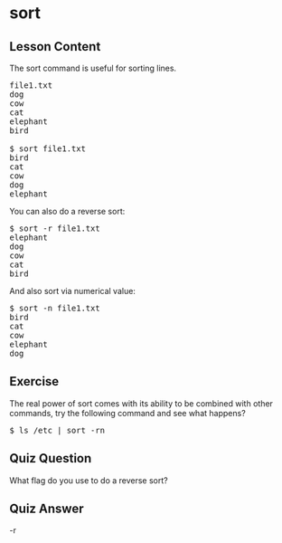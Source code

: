 # sort

## Lesson Content

The sort command is useful for sorting lines.

<pre>
file1.txt
dog
cow
cat
elephant
bird

$ sort file1.txt
bird
cat
cow
dog
elephant
</pre>

You can also do a reverse sort: 

<pre>$ sort -r file1.txt
elephant
dog
cow
cat
bird
</pre>

And also sort via numerical value: 

<pre>$ sort -n file1.txt
bird
cat
cow
elephant
dog
</pre>

## Exercise

The real power of sort comes with its ability to be combined with other commands, try the following command and see what happens?

<pre>$ ls /etc | sort -rn</pre>

## Quiz Question

What flag do you use to do a reverse sort?

## Quiz Answer

-r
